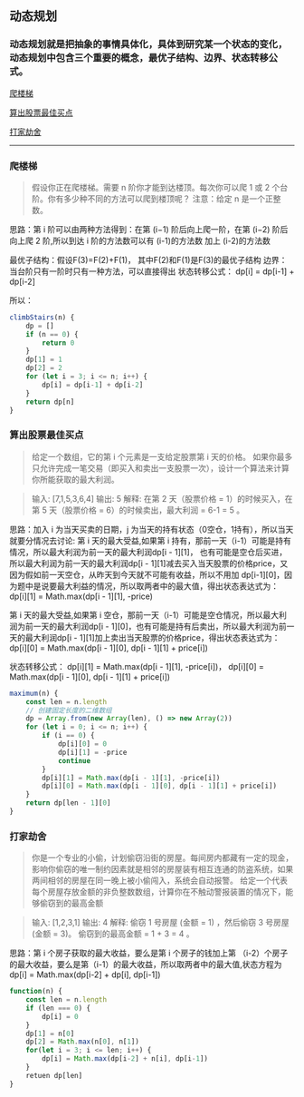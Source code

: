 ## 动态规划

### 动态规划就是把抽象的事情具体化，具体到研究某一个状态的变化，动态规划中包含三个重要的概念，最优子结构、边界、状态转移公式。

[爬楼梯](#stairs)

[算出股票最佳买点](#buy)

[打家劫舍](#rob)

---
<span id="stairs"></span>
### 爬楼梯

>假设你正在爬楼梯。需要 n 阶你才能到达楼顶。每次你可以爬 1 或 2 个台阶。你有多少种不同的方法可以爬到楼顶呢？
注意：给定 n 是一个正整数。

思路：第 i 阶可以由两种方法得到：在第 (i−1) 阶后向上爬一阶，在第 (i−2) 阶后向上爬 2 阶,所以到达 i 阶的方法数可以有 (i-1)的方法数 加上 (i-2)的方法数

最优子结构：假设F(3)=F(2)+F(1)， 其中F(2)和F(1)是F(3)的最优子结构
边界： 当台阶只有一阶时只有一种方法，可以直接得出
状态转移公式： dp[i] = dp[i-1] + dp[i-2]

所以：
```javascript
climbStairs(n) {
    dp = []
    if (n == 0) {
        return 0
    }
    dp[1] = 1
    dp[2] = 2
    for (let i = 3; i <= n; i++) {
        dp[i] = dp[i-1] + dp[i-2]
    }
    return dp[n]
}
```
<span id="buy"></span>
### 算出股票最佳买点

>给定一个数组，它的第 i 个元素是一支给定股票第 i 天的价格。
如果你最多只允许完成一笔交易（即买入和卖出一支股票一次），设计一个算法来计算你所能获取的最大利润。

>输入: [7,1,5,3,6,4]
输出: 5
解释: 在第 2 天（股票价格 = 1）的时候买入，在第 5 天（股票价格 = 6）的时候卖出，最大利润 = 6-1 = 5 。

思路：加入 i 为当天买卖的日期，j 为当天的持有状态（0空仓，1持有），所以当天就要分情况去讨论:
第 i 天的最大受益,如果第 i 持有，那前一天（i-1）可能是持有情况，所以最大利润为前一天的最大利润dp[i - 1][1]， 也有可能是空仓后买进，所以最大利润为前一天的最大利润dp[i - 1][1]减去买入当天股票的价格price，又因为假如前一天空仓，从昨天到今天就不可能有收益，所以不用加 dp[i-1][0]，因为题中是说要最大利益的情况，所以取两者中的最大值，得出状态表达式为：dp[i][1] = Math.max(dp[i - 1][1], -price)

第 i 天的最大受益,如果第 i 空仓，那前一天（i-1）可能是空仓情况，所以最大利润为前一天的最大利润dp[i - 1][0]，也有可能是持有后卖出，所以最大利润为前一天的最大利润dp[i - 1][1]加上卖出当天股票的价格price，得出状态表达式为：dp[i][0] = Math.max(dp[i - 1][0], dp[i - 1][1] + price[i])

状态转移公式： dp[i][1] = Math.max(dp[i - 1][1], -price[i])， dp[i][0] = Math.max(dp[i - 1][0], dp[i - 1][1] + price[i])

```javascript
maximum(n) {
    const len = n.length
    // 创建固定长度的二维数组
    dp = Array.from(new Array(len), () => new Array(2))
    for (let i = 0; i <= n; i++) {
        if (i == 0) {
            dp[i][0] = 0
            dp[i][1] = -price
            continue
        }
        dp[i][1] = Math.max(dp[i - 1][1], -price[i])
        dp[i][0] = Math.max(dp[i - 1][0], dp[i - 1][1] + price[i])
    }
    return dp[len - 1][0]
}
```

<span id="rob"></span>
### 打家劫舍
>你是一个专业的小偷，计划偷窃沿街的房屋。每间房内都藏有一定的现金，影响你偷窃的唯一制约因素就是相邻的房屋装有相互连通的防盗系统，如果两间相邻的房屋在同一晚上被小偷闯入，系统会自动报警。
给定一个代表每个房屋存放金额的非负整数数组，计算你在不触动警报装置的情况下，能够偷窃到的最高金额

>输入: [1,2,3,1]
输出: 4
解释: 偷窃 1 号房屋 (金额 = 1) ，然后偷窃 3 号房屋 (金额 = 3)。
     偷窃到的最高金额 = 1 + 3 = 4 。

思路：第 i 个房子获取的最大收益，要么是第 i 个房子的钱加上第 （i-2）个房子的最大收益，要么是第（i-1）的最大收益，所以取两者中的最大值,状态方程为dp[i] = Math.max(dp[i-2] + dp[i], dp[i-1])
```javascript
function(n) {
    const len = n.length
    if (len === 0) {
        dp[i] = 0
    }
    dp[1] = n[0]
    dp[2] = Math.max(n[0], n[1])
    for(let i = 3; i <= len; i++) {
        dp[i] = Math.max(dp[i-2] + n[i], dp[i-1])
    }
    retuen dp[len]
}
```